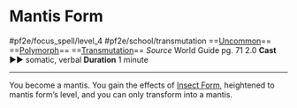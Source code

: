 # Mantis Form
#pf2e/focus_spell/level_4 #pf2e/school/transmutation 
==[Uncommon](Uncommon.md)== ==[Polymorph](Polymorph.md)== ==[Transmutation](Transmutation.md)==
*Source* World Guide pg. 71 2.0
**Cast** ►► somatic, verbal
**Duration** 1 minute

---
You become a mantis. You gain the effects of [Insect Form](Insect%20Form.md), heightened to mantis form’s level, and you can only transform into a mantis.